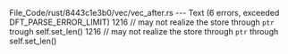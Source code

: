 File_Code/rust/8443c1e3b0/vec/vec_after.rs --- Text (6 errors, exceeded DFT_PARSE_ERROR_LIMIT)
1216             // may not realize the store through `ptr` trough self.set_len()                                                                            1216             // may not realize the store through `ptr` through self.set_len()


